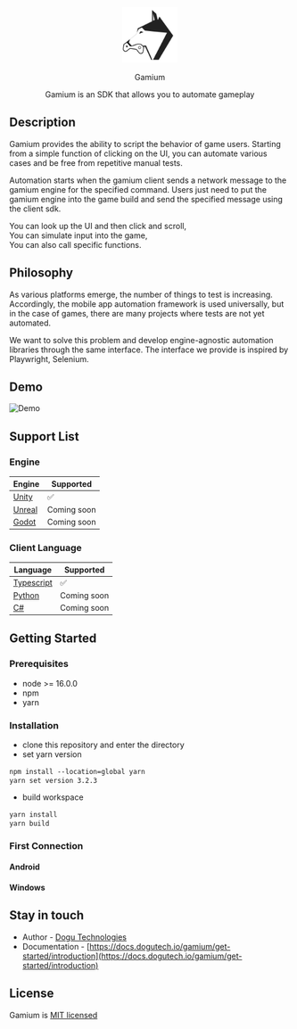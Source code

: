 <p align="center">
<img src=".github/resources/dogu-gamium-logo.png" width="100px" height="100px" title="Gamium_Logo"/>
</p>
<p align="center">
Gamium
</p>
<p align="center">
Gamium is an SDK that allows you to automate gameplay
</p>

## Description

Gamium provides the ability to script the behavior of game users. Starting from a simple function of clicking on the UI, you can automate various cases and be free from repetitive manual tests.

Automation starts when the gamium client sends a network message to the gamium engine for the specified command.
Users just need to put the gamium engine into the game build and send the specified message using the client sdk.

You can look up the UI and then click and scroll,  
You can simulate input into the game,  
You can also call specific functions.

## Philosophy

As various platforms emerge, the number of things to test is increasing. Accordingly, the mobile app automation framework is used universally, but in the case of games, there are many projects where tests are not yet automated.

We want to solve this problem and develop engine-agnostic automation libraries through the same interface.
The interface we provide is inspired by Playwright, Selenium.

## Demo

<img src=".github/resources/demo.gif"  title="Demo"/>

## Support List

### Engine

| Engine                             | Supported   |
| ---------------------------------- | ----------- |
| [Unity](https://unity.com)         | ✅          |
| [Unreal](https://unrealengine.com) | Coming soon |
| [Godot](https://godotengine.org/)  | Coming soon |

### Client Language

| Language                                         | Supported   |
| ------------------------------------------------ | ----------- |
| [Typescript](https://www.typescriptlang.org/)    | ✅          |
| [Python](https://www.python.org/)                | Coming soon |
| [C#](https://learn.microsoft.com/dotnet/csharp/) | Coming soon |

## Getting Started

### Prerequisites

- node >= 16.0.0
- npm
- yarn

### Installation

- clone this repository and enter the directory
- set yarn version

```code
npm install --location=global yarn
yarn set version 3.2.3
```

- build workspace

```code
yarn install
yarn build
```

### First Connection

#### Android

#### Windows

## Stay in touch

- Author - [Dogu Technologies](https://dogutech.io)
- Documentation - [https://docs.dogutech.io/gamium/get-started/introduction](https://docs.dogutech.io/gamium/get-started/introduction)

## License

Gamium is [MIT licensed](LICENSE)
